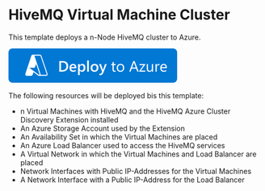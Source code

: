 # HiveMQ Virtual Machine Cluster 

This template deploys a n-Node HiveMQ cluster to Azure.

[![Deploy To Azure](https://raw.githubusercontent.com/Azure/azure-quickstart-templates/master/1-CONTRIBUTION-GUIDE/images/deploytoazure.svg?sanitize=true)](https://portal.azure.com/#create/Microsoft.Template/uri/https%3A%2F%2Fraw.githubusercontent.com%2Ffloresboy%2Fhivemq-azure-cluster-discovery-extension%2Fmaster%2Farm-quickstart-templates%2Fhivemq-vm-cluster%2Fazuredeploy.json )

The following resources will be deployed bis this template:
- n Virtual Machines with HiveMQ and the HiveMQ Azure Cluster Discovery Extension installed
- An Azure Storage Account used by the Extension
- An Availability Set in which the Virtual Machines are placed
- An Azure Load Balancer used to access the HiveMQ services
- A Virtual Network in which the Virtual Machines and Load Balancer are placed 
- Network Interfaces with Public IP-Addresses for the Virtual Machines
- A Network Interface with a Public IP-Address for the Load Balancer
